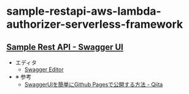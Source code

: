 # sample-restapi-aws-lambda-authorizer-serverless-framework

## [Sample Rest API - Swagger UI](https://kusokamayarou.github.io/sample-restapi-aws-lambda-authorizer-serverless-framework/#/)

- エディタ
  - [Swagger Editor](https://editor.swagger.io/)
- ※ 参考
  - [SwaggerUIを簡単にGithub Pagesで公開する方法 \- Qiita](https://qiita.com/youdays/items/38f15b90402d097fb13e)

